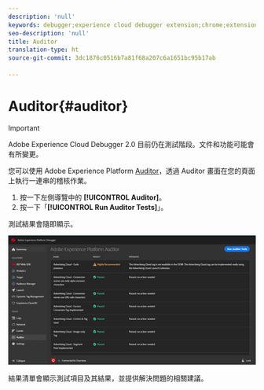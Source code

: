 ```yaml
---
description: 'null'
keywords: debugger;experience cloud debugger extension;chrome;extension;auditor;dtm;target
seo-description: 'null'
title: Auditor
translation-type: ht
source-git-commit: 3dc1876c0516b7a81f68a207c6a1651bc95b17ab

---
```



# Auditor{#auditor}

>[!IMPORTANT]
>
>Adobe Experience Cloud Debugger 2.0 目前仍在測試階段。文件和功能可能會有所變更。

您可以使用 Adobe Experience Platform [Auditor](https://docs.adobe.com/content/help/en/auditor/using/overview.html)，透過 Auditor 畫面在您的頁面上執行一連串的稽核作業。

1. 按一下左側導覽中的 **[!UICONTROL Auditor]**。
1. 按一下「**[!UICONTROL Run Auditor Tests]**」。

測試結果會隨即顯示。

![](assets/auditor-results.jpg)

結果清單會顯示測試項目及其結果，並提供解決問題的相關建議。